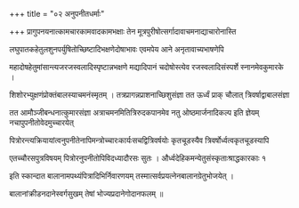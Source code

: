+++
title = "०२ अनुपनीतधर्माः"

+++
प्रागुपनयनात्कामचारकामवादकामभक्षाः तेन मूत्रपुरीषोत्सर्गादावाचमनाद्याचारोनास्ति

लघुपातकहेतुलशुनपर्युषितोच्छिष्टादिभक्षणेदोषाभावः एवमपेय आने अनृतावाच्यभाषणेपि

महादोषहेतुमांसान्त्यजरजस्वलादिस्पृष्टान्नभक्षणे मद्यादिपानं चदोषोस्त्येव रजस्वलादिसंस्पर्शे स्नानमेवकुमारके ।

शिशोरभ्युक्षणंप्रोक्तंबालस्याचमनंस्मृतम् । तत्रप्रागन्नप्राशनाच्छिशुसंज्ञा तत ऊर्ध्वं प्राक् चौलात् त्रिवर्षाद्वाबालसंज्ञा

तत आमौञ्जीबन्धनात्कुमारसंज्ञा अत्राचमनमितित्रिरुदकपानमेव नतु ओष्ठमार्जनादिकल्प इति ज्ञेयम् नचापुपनीतोवेदमुच्चारयेत्

पित्रोरन्त्यक्रियायांत्वनुपनीतेनापिमन्त्रोच्चारःकार्यःसचद्वित्रिवर्षयोः कृतचूडस्यैव त्रिवर्षोर्ध्वत्वकृतचूडस्यापि

एतच्चौरसपुत्रविषयम् पित्रोरनुपनीतोपिविदध्यादौरसः सुतः । और्ध्वदेहिकमन्येतुसंस्कृताःश्राद्धकारकाः १

इति स्कान्दात बालानामपथ्यंपित्रादिभिर्निवारणयम् तस्मात्सर्वप्रयत्नेनबालानग्रेतुभोजयेत् ।

बालानांक्रीडनदानेस्वर्गसुखम् तेषां भोज्यप्रदानेगोदानफलम् ॥
